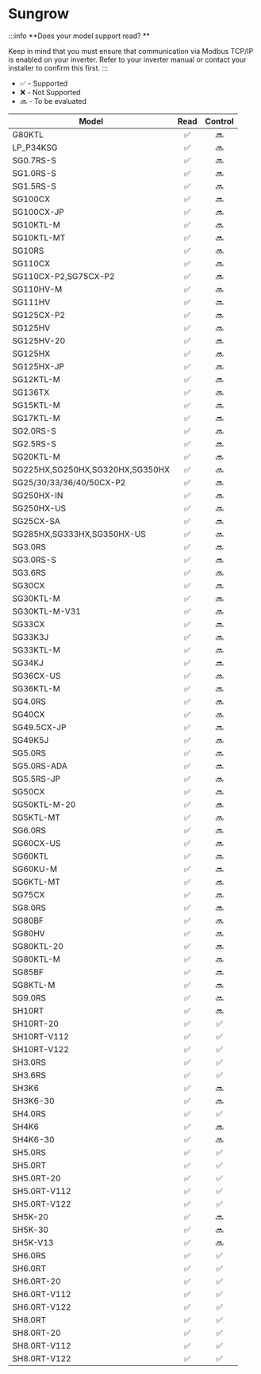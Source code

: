 # Sungrow

:::info
**Does your model support read? **

Keep in mind that you must ensure that communication via Modbus TCP/IP is enabled on your inverter. Refer to your inverter manual or contact your installer to confirm this first. 
:::


- ✅ - Supported
- ❌ - Not Supported
- 🔜 - To be evaluated

| Model                           | Read       | Control    |
| ------------------------------- |:----------:|:----------:|
| G80KTL                          | ✅         | 🔜         |
| LP_P34KSG                       | ✅         | 🔜         |
| SG0.7RS-S                       | ✅         | 🔜         |
| SG1.0RS-S                       | ✅         | 🔜         |
| SG1.5RS-S                       | ✅         | 🔜         |
| SG100CX                         | ✅         | 🔜         |
| SG100CX-JP                      | ✅         | 🔜         |
| SG10KTL-M                       | ✅         | 🔜         |
| SG10KTL-MT                      | ✅         | 🔜         |
| SG10RS                          | ✅         | 🔜         |
| SG110CX                         | ✅         | 🔜         |
| SG110CX-P2,SG75CX-P2            | ✅         | 🔜         |
| SG110HV-M                       | ✅         | 🔜         |
| SG111HV                         | ✅         | 🔜         |
| SG125CX-P2                      | ✅         | 🔜         |
| SG125HV                         | ✅         | 🔜         |
| SG125HV-20                      | ✅         | 🔜         |
| SG125HX                         | ✅         | 🔜         |
| SG125HX-JP                      | ✅         | 🔜         |
| SG12KTL-M                       | ✅         | 🔜         |
| SG136TX                         | ✅         | 🔜         |
| SG15KTL-M                       | ✅         | 🔜         |
| SG17KTL-M                       | ✅         | 🔜         |
| SG2.0RS-S                       | ✅         | 🔜         |
| SG2.5RS-S                       | ✅         | 🔜         |
| SG20KTL-M                       | ✅         | 🔜         |
| SG225HX,SG250HX,SG320HX,SG350HX | ✅         | 🔜         |
| SG25/30/33/36/40/50CX-P2        | ✅         | 🔜         |
| SG250HX-IN                      | ✅         | 🔜         |
| SG250HX-US                      | ✅         | 🔜         |
| SG25CX-SA                       | ✅         | 🔜         |
| SG285HX,SG333HX,SG350HX-US      | ✅         | 🔜         |
| SG3.0RS                         | ✅         | 🔜         |
| SG3.0RS-S                       | ✅         | 🔜         |
| SG3.6RS                         | ✅         | 🔜         |
| SG30CX                          | ✅         | 🔜         |
| SG30KTL-M                       | ✅         | 🔜         |
| SG30KTL-M-V31                   | ✅         | 🔜         |
| SG33CX                          | ✅         | 🔜         |
| SG33K3J                         | ✅         | 🔜         |
| SG33KTL-M                       | ✅         | 🔜         |
| SG34KJ                          | ✅         | 🔜         |
| SG36CX-US                       | ✅         | 🔜         |
| SG36KTL-M                       | ✅         | 🔜         |
| SG4.0RS                         | ✅         | 🔜         |
| SG40CX                          | ✅         | 🔜         |
| SG49.5CX-JP                     | ✅         | 🔜         |
| SG49K5J                         | ✅         | 🔜         |
| SG5.0RS                         | ✅         | 🔜         |
| SG5.0RS-ADA                     | ✅         | 🔜         |
| SG5.5RS-JP                      | ✅         | 🔜         |
| SG50CX                          | ✅         | 🔜         |
| SG50KTL-M-20                    | ✅         | 🔜         |
| SG5KTL-MT                       | ✅         | 🔜         |
| SG6.0RS                         | ✅         | 🔜         |
| SG60CX-US                       | ✅         | 🔜         |
| SG60KTL                         | ✅         | 🔜         |
| SG60KU-M                        | ✅         | 🔜         |
| SG6KTL-MT                       | ✅         | 🔜         |
| SG75CX                          | ✅         | 🔜         |
| SG8.0RS                         | ✅         | 🔜         |
| SG80BF                          | ✅         | 🔜         |
| SG80HV                          | ✅         | 🔜         |
| SG80KTL-20                      | ✅         | 🔜         |
| SG80KTL-M                       | ✅         | 🔜         |
| SG85BF                          | ✅         | 🔜         |
| SG8KTL-M                        | ✅         | 🔜         |
| SG9.0RS                         | ✅         | 🔜         |
| SH10RT                          | ✅         | 🔜         |
| SH10RT-20                       | ✅         | ✅         |
| SH10RT-V112                     | ✅         | ✅         |
| SH10RT-V122                     | ✅         | ✅         |
| SH3.0RS                         | ✅         | ✅         |
| SH3.6RS                         | ✅         | ✅         |
| SH3K6                           | ✅         | 🔜         |
| SH3K6-30                        | ✅         | 🔜         |
| SH4.0RS                         | ✅         | ✅         |
| SH4K6                           | ✅         | 🔜         |
| SH4K6-30                        | ✅         | 🔜         |
| SH5.0RS                         | ✅         | ✅         |
| SH5.0RT                         | ✅         | ✅         |
| SH5.0RT-20                      | ✅         | ✅         |
| SH5.0RT-V112                    | ✅         | ✅         |
| SH5.0RT-V122                    | ✅         | ✅         |
| SH5K-20                         | ✅         | 🔜         |
| SH5K-30                         | ✅         | 🔜         |
| SH5K-V13                        | ✅         | 🔜         |
| SH6.0RS                         | ✅         | ✅         |
| SH6.0RT                         | ✅         | ✅         |
| SH6.0RT-20                      | ✅         | ✅         |
| SH6.0RT-V112                    | ✅         | ✅         |
| SH6.0RT-V122                    | ✅         | ✅         |
| SH8.0RT                         | ✅         | ✅         |
| SH8.0RT-20                      | ✅         | ✅         |
| SH8.0RT-V112                    | ✅         | ✅         |
| SH8.0RT-V122                    | ✅         | ✅         |
